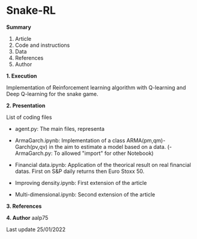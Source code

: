 # Snake-RL

**Summary**

1. Article
2. Code and instructions
3. Data
4. References
5. Author

**1. Execution**

Implementation of Reinforcement learning algorithm with Q-learning and Deep Q-learning for the snake game.

**2. Presentation**

List of coding files

- agent.py: The main files, representa

- ArmaGarch.ipynb: Implementation of a class ARMA(pm,qm)-Garch(pv,qv) in the aim to estimate a model based on a data.
(- ArmaGarch.py: To allowed "import" for other Notebook)

- Financial data.ipynb: Application of the theorical result on real financial datas. First on S&P daily returns then Euro Stoxx 50.

- Improving density.ipynb: First extension of the article

- Multi-dimensional.ipynb: Second extension of the article


**3. References**

**4. Author**
aalp75

Last update 25/01/2022

